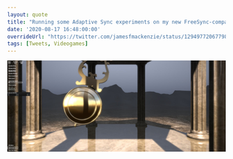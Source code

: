 ```yaml
---
layout: quote
title: "Running some Adaptive Sync experiments on my new FreeSync-compatible monitor. First thoughts? Total game-changer. Ultra smooth 80-110fps gameplay with no tearing whatsoever. Oh and almost no latency. Looking forward to this on TV/console. Bring on HDMI 2.1 + VRR"
date: '2020-08-17 16:48:00:00'
overrideUrl: "https://twitter.com/jamesfmackenzie/status/1294977206779883520?s=21"
tags: [Tweets, Videogames]
---
```


![](/img/posts/gsync-pendulum-test.jpg)
